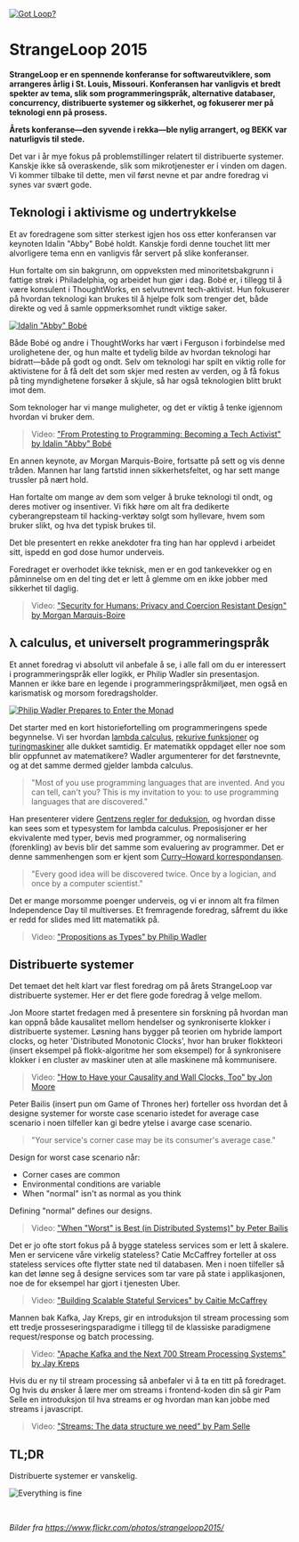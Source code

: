 <a data-flickr-embed="true"  href="https://www.flickr.com/photos/strangeloop2015/21981543645/" title="Got Loop?"><img src="https://farm6.staticflickr.com/5731/21981543645_cd325d3b2c_h.jpg" alt="Got Loop?"></a><script async src="//embedr.flickr.com/assets/client-code.js" charset="utf-8"></script>

# StrangeLoop 2015

**StrangeLoop er en spennende konferanse for softwareutviklere, som arrangeres årlig i St. Louis, Missouri. Konferansen har vanligvis et bredt spekter av tema, slik som programmeringspråk, alternative databaser, concurrency, distribuerte systemer og sikkerhet, og fokuserer mer på teknologi enn på prosess.**

**Årets konferanse—den syvende i rekka—ble nylig arrangert, og BEKK var naturligvis til stede.**

Det var i år mye fokus på problemstillinger relatert til distribuerte systemer. Kanskje ikke så overaskende, slik som mikrotjenester er i vinden om dagen. Vi kommer tilbake til dette, men vil først nevne et par andre foredrag vi synes var svært gode.

## Teknologi i aktivisme og undertrykkelse

Et av foredragene som sitter sterkest igjen hos oss etter konferansen var keynoten Idalin "Abby" Bobé holdt. Kanskje fordi denne touchet litt mer alvorligere tema enn en vanligvis får servert på slike konferanser. 

Hun fortalte om sin bakgrunn, om oppveksten med minoritetsbakgrunn i fattige strøk i Philadelphia, og arbeidet hun gjør i dag. Bobé er, i tillegg til å være konsulent i ThoughtWorks, en selvutnevnt tech-aktivist. Hun fokuserer på hvordan teknologi kan brukes til å hjelpe folk som trenger det, både direkte og ved å samle oppmerksomhet rundt viktige saker.

<a data-flickr-embed="true" href="https://www.flickr.com/photos/strangeloop2015/21360817283/" title="Idalin &quot;Abby&quot; Bobé"><img src="https://farm6.staticflickr.com/5805/21360817283_385ec4b7e3_k.jpg" alt="Idalin &quot;Abby&quot; Bobé"></a><script async src="//embedr.flickr.com/assets/client-code.js" charset="utf-8"></script>

Både Bobé og andre i ThoughtWorks har vært i Ferguson i forbindelse med urolighetene der, og hun malte et tydelig bilde av hvordan teknologi har bidratt—både på godt og ondt. Selv om teknologi har spilt en viktig rolle for aktivistene for å få delt det som skjer med resten av verden, og å få fokus på ting myndighetene forsøker å skjule, så har også teknologien blitt brukt imot dem.

Som teknologer har vi mange muligheter, og det er viktig å tenke igjennom hvordan vi bruker dem.

> Video: ["From Protesting to Programming: Becoming a Tech Activist" by Idalin "Abby" Bobé](https://youtu.be/gy82S8tjJX8)  

En annen keynote, av Morgan Marquis-Boire, fortsatte på sett og vis denne tråden. Mannen har lang fartstid innen sikkerhetsfeltet, og har sett mange trussler på nært hold.

Han fortalte om mange av dem som velger å bruke teknologi til ondt, og deres motiver og insentiver. Vi fikk høre om alt fra dedikerte cyberangrepsteam til hacking-verktøy solgt som hyllevare, hvem som bruker slikt, og hva det typisk brukes til.

Det ble presentert en rekke anekdoter fra ting han har opplevd i arbeidet sitt, ispedd en god dose humor underveis.

Foredraget er overhodet ikke teknisk, men er en god tankevekker og en påminnelse om en del ting det er lett å glemme om en ikke jobber med sikkerhet til daglig.

> Video: ["Security for Humans: Privacy and Coercion Resistant Design" by Morgan Marquis-Boire](https://youtu.be/k4ypqzOShZs)


## λ calculus, et universelt programmeringspråk

Et annet foredrag vi absolutt vil anbefale å se, i alle fall om du er interessert i programmeringspråk eller logikk, er Philip Wadler sin presentasjon. Mannen er ikke bare en legende i programmeringspråkmiljøet, men også en karismatisk og morsom foredragsholder.

<a data-flickr-embed="true"  href="https://www.flickr.com/photos/strangeloop2015/21794046360/" title="Philip Wadler Prepares to Enter the Monad"><img src="https://farm6.staticflickr.com/5672/21794046360_ccc3ff010a_h.jpg" alt="Philip Wadler Prepares to Enter the Monad"></a><script async src="//embedr.flickr.com/assets/client-code.js" charset="utf-8"></script>

Det starter med en kort historiefortelling om programmeringens spede begynnelse. Vi ser hvordan [lambda calculus](https://en.wikipedia.org/wiki/Lambda_calculus), [rekurive funksjoner](https://en.wikipedia.org/wiki/Computable_function) og [turingmaskiner](https://en.wikipedia.org/wiki/Turing_machine) alle dukket samtidig. Er matematikk oppdaget eller noe som blir oppfunnet av matematikere? Wadler argumenterer for det førstnevnte, og at det samme dermed gjelder lambda calculus.

> "Most of you use programming languages that are invented. And you can tell, can't you? This is my invitation to you: to use programming languages that are discovered."

Han presenterer videre [Gentzens regler for deduksjon](https://no.wikipedia.org/wiki/Naturlig_deduksjon), og hvordan disse kan sees som et typesystem for lambda calculus. Preposisjoner er her ekvivalente med typer, bevis med programmer, og normalisering (forenkling) av bevis blir det samme som evaluering av programmer. Det er denne sammenhengen som er kjent som [Curry–Howard korrespondansen](https://en.wikipedia.org/wiki/Curry–Howard_correspondence).

> "Every good idea will be discovered twice. Once by a logician, and once by a computer scientist."

Det er mange morsomme poenger underveis, og vi er innom alt fra filmen Independence Day til multiverses. Et fremragende foredrag, såfremt du ikke er redd for slides med litt matematikk på.

> Video: ["Propositions as Types" by Philip Wadler](https://youtu.be/IOiZatlZtGU)


## Distribuerte systemer

Det temaet det helt klart var flest foredrag om på årets StrangeLoop var distribuerte systemer. Her er det flere gode foredrag å velge mellom.

Jon Moore startet fredagen med å presentere sin forskning på hvordan man kan oppnå både kausalitet mellom hendelser og synkroniserte klokker i distribuerte systemer. Løsning hans bygger på teorien om hybride lamport clocks, og heter 'Distributed Monotonic Clocks', hvor han bruker flokkteori (insert eksempel på flokk-algoritme her som eksempel) for å synkronisere klokker i en cluster av maskiner uten at alle maskinene må kommunisere.

> Video: ["How to Have your Causality and Wall Clocks, Too" by Jon Moore](https://youtu.be/YqNGbvFHoKM)

Peter Bailis (insert pun om Game of Thrones her) forteller oss hvordan det å designe systemer for worste case scenario istedet for average case scenario i noen tilfeller kan gi bedre ytelse i avarge case scenario.

> "Your service's corner case may be its consumer's average case."

Design for worst case scenario når:

<!-- Burde oversettes til norsk: -->

* Corner cases are common
* Environmental conditions are variable
* When "normal" isn't as normal as you think

<!-- Quote? Eller bør det skrives om til et poeng på norsk? --> 

Defining "normal" defines our designs.

> Video: ["When "Worst" is Best (in Distributed Systems)" by Peter Bailis](https://youtu.be/ZGIAypUUwoQ)

Det er jo ofte stort fokus på å bygge stateless services som er lett å skalere. Men er servicene våre virkelig stateless? Catie McCaffrey forteller at oss stateless services ofte flytter state ned til databasen. Men i noen tilfeller så kan det lønne seg å designe services som tar vare på state i applikasjonen, noe de for eksempel har gjort i tjenesten Uber.

> Video: ["Building Scalable Stateful Services" by Caitie McCaffrey](https://youtu.be/H0i_bXKwujQ)

Mannen bak Kafka, Jay Kreps, gir en introduksjon til stream processing som ett tredje prosseseringsparadigme i tillegg til de klassiske paradigmene request/response og batch processing.

> Video: ["Apache Kafka and the Next 700 Stream Processing Systems" by Jay Kreps](https://youtu.be/9RMOc0SwRro)

Hvis du er ny til stream processing så anbefaler vi å ta en titt på foredraget. Og hvis du ønsker å lære mer om streams i frontend-koden din så gir Pam Selle en introduksjon til hva streams er og hvordan man kan jobbe med streams i javascript.

> Video: ["Streams: The data structure we need" by Pam Selle](https://youtu.be/3iKkwzlch0o)  


## TL;DR

Distribuerte systemer er vanskelig.

![Everything is fine](everything-is-fine.jpg)

&nbsp;

*Bilder fra https://www.flickr.com/photos/strangeloop2015/*
